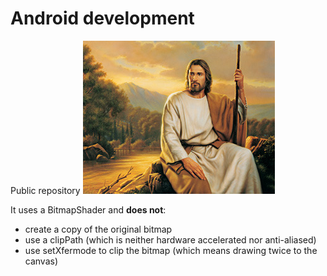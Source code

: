 Android development
===============
Public repository
![TheMaster](https://github.com/Mawuli87/android/blob/master/WordBF/jesus.jpg)

It uses a BitmapShader and **does not**:
* create a copy of the original bitmap
* use a clipPath (which is neither hardware accelerated nor anti-aliased)
* use setXfermode to clip the bitmap (which means drawing twice to the canvas)